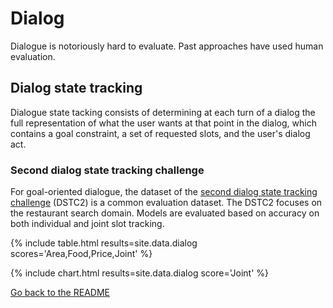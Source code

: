 # Dialog

Dialogue is notoriously hard to evaluate. Past approaches have used human evaluation.

## Dialog state tracking

Dialogue state tacking consists of determining at each turn of a dialog the
full representation of what the user wants at that point in the dialog,
which contains a goal constraint, a set of requested slots, and the user's dialog act.

### Second dialog state tracking challenge

For goal-oriented dialogue, the dataset of the [second dialog state tracking challenge](http://www.aclweb.org/anthology/W14-4337)
(DSTC2) is a common evaluation dataset. The DSTC2 focuses on the restaurant search domain. Models are
evaluated based on accuracy on both individual and joint slot tracking.

{% include table.html results=site.data.dialog scores='Area,Food,Price,Joint' %}

{% include chart.html results=site.data.dialog score='Joint' %}

[Go back to the README](README.md)
